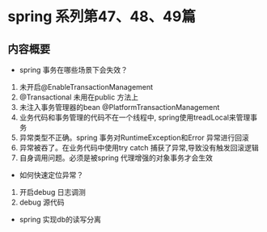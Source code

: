 # spring 系列第47、48、49篇
## 内容概要
- spring 事务在哪些场景下会失效？
1. 未开启@EnableTransactionManagement
2. @Transactional 未用在public 方法上
3. 未注入事务管理器的bean @PlatformTransactionManagement
4. 业务代码和事务管理的代码不在一个线程中, spring使用treadLocal来管理事务
5. 异常类型不正确。spring 事务对RuntimeException和Error 异常进行回滚
6. 异常被吞了。在业务代码中使用try catch 捕获了异常,导致没有触发回滚逻辑
7. 自身调用问题。必须是被spring 代理增强的对象事务才会生效

- 如何快速定位异常？
1. 开启debug 日志调测
2. debug 源代码

- spring 实现db的读写分离
